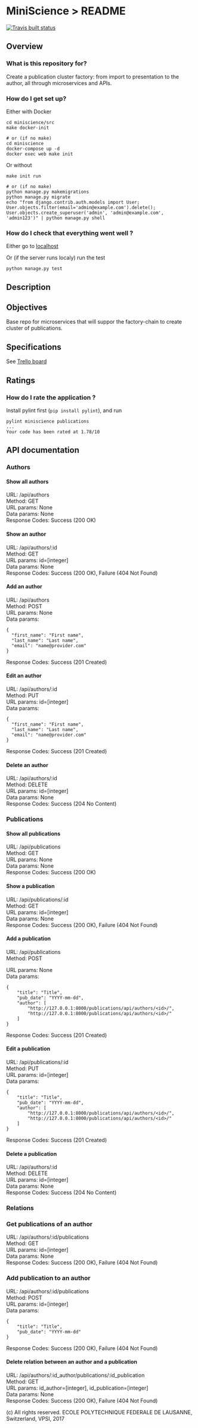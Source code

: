 # MiniScience > README
[![Travis built status](https://travis-ci.org/ffy/miniscience.svg?branch=master)](https://travis-ci.org/ffy/miniscience)

## Overview

### What is this repository for?

Create a publication cluster factory: from import to presentation to the author, all through microservices and APIs.

### How do I get set up? ###

Either with Docker

```
cd miniscience/src
make docker-init

# or (if no make)
cd miniscience
docker-compose up -d
docker exec web make init
```

Or without

```
make init run

# or (if no make)
python manage.py makemigrations
python manage.py migrate
echo "from django.contrib.auth.models import User; User.objects.filter(email='admin@example.com').delete(); User.objects.create_superuser('admin', 'admin@example.com', 'admin123')" | python manage.py shell

```

### How do I check that everything went well ?

Either go to [localhost](http://localhost:8000)

Or (if the server runs localy) run the test

```
python manage.py test
```

## Description

## Objectives

Base repo for microservices that will suppor the factory-chain to create cluster of publications.

## Specifications

See [Trello board](https://trello.com/b/3Mq7J5sK/publichain)

## Ratings

### How do I rate the application ?

Install pylint first (```pip install pylint```), and run

```
pylint miniscience publications
...
Your code has been rated at 1.78/10
```

## API documentation

### Authors

#### Show all authors

URL: /api/authors  
Method: GET  
URL params: None  
Data params: None  
Response Codes: Success (200 OK)

#### Show an author

URL: /api/authors/:id  
Method: GET  
URL params: id=[integer]  
Data params: None  
Response Codes: Success (200 OK), Failure (404 Not Found)

#### Add an author

URL: /api/authors  
Method: POST  
URL params: None  
Data params:

    {
      "first_name": "First name",
      "last_name": "Last name",
      "email": "name@provider.com"
    }
    
Response Codes: Success (201 Created)

#### Edit an author

URL: /api/authors/:id  
Method: PUT  
URL params: id=[integer]  
Data params:

    {
      "first_name": "First name",
      "last_name": "Last name",
      "email": "name@provider.com"
    }
    
Response Codes: Success (201 Created)

#### Delete an author

URL: /api/authors/:id  
Method: DELETE  
URL params: id=[integer]  
Data params: None  
Response Codes: Success (204 No Content)

### Publications

#### Show all publications

URL: /api/publications  
Method: GET  
URL params: None  
Data params: None  
Response Codes: Success (200 OK)

#### Show a publication

URL: /api/publications/:id  
Method: GET  
URL params: id=[integer]  
Data params: None  
Response Codes: Success (200 OK), Failure (404 Not Found)

#### Add a publication

URL: /api/publications  
Method: POST  

URL params: None  
Data params:

    {
        "title": "Title",
        "pub_date": "YYYY-mm-dd",
        "author": [
            "http://127.0.0.1:8000/publications/api/authors/<id>/",
            "http://127.0.0.1:8000/publications/api/authors/<id>/"
        ]
    }
    
Response Codes: Success (201 Created)

#### Edit a publication

URL: /api/publications/:id  
Method: PUT  
URL params: id=[integer]  
Data params:

    {
        "title": "Title",
        "pub_date": "YYYY-mm-dd",
        "author": [
            "http://127.0.0.1:8000/publications/api/authors/<id>/",
            "http://127.0.0.1:8000/publications/api/authors/<id>/"
        ]
    }
    
Response Codes: Success (201 Created)

#### Delete a publication

URL: /api/authors/:id  
Method: DELETE  
URL params: id=[integer]  
Data params: None  
Response Codes: Success (204 No Content)

### Relations

### Get publications of an author

URL: /api/authors/:id/publications  
Method: GET  
URL params: id=[integer]  
Data params: None  
Response Codes: Success (200 OK), Failure (404 Not Found)

### Add publication to an author

URL: /api/authors/:id/publications  
Method: POST  
URL params: id=[integer]  
Data params:

    {
        "title": "Title",
        "pub_date": "YYYY-mm-dd"
    }

Response Codes: Success (200 OK), Failure (404 Not Found)

#### Delete relation between an author and a publication

URL: /api/authors/:id_author/publications/:id_publication  
Method: GET  
URL params: id_author=[integer], id_publication=[integer]  
Data params: None  
Response Codes: Success (200 OK), Failure (404 Not Found)

(c) All rights reserved. ECOLE POLYTECHNIQUE FEDERALE DE LAUSANNE, Switzerland, VPSI, 2017